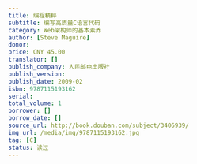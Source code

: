 ```yaml
---
title: 编程精粹
subtitle: 编写高质量C语言代码
category: Web架构师的基本素养
author: [Steve Maguire]
donor: 
price: CNY 45.00
translator: []
publish_company: 人民邮电出版社
publish_version: 
publish_date: 2009-02
isbn: 9787115193162
serial: 
total_volume: 1
borrower: []
borrow_date: []
source_url: http://book.douban.com/subject/3406939/
img_url: /media/img/9787115193162.jpg
tag: [C]
status: 读过
---
```

